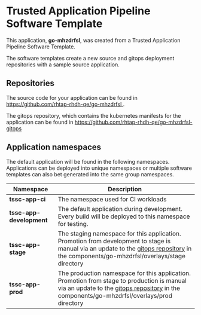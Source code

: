 # Trusted Application Pipeline Software Template

This application, **go-mhzdrfsl**, was created from a Trusted Application Pipeline Software Template.

The software templates create a new source and gitops deployment repositories with a sample source application. 

## Repositories

The source code for your application can be found in [https://github.com/rhtap-rhdh-qe/go-mhzdrfsl ](https://github.com/rhtap-rhdh-qe/go-mhzdrfsl ).
 
The gitops repository, which contains the kubernetes manifests for the application can be found in 
[https://github.com/rhtap-rhdh-qe/go-mhzdrfsl-gitops ](https://github.com/rhtap-rhdh-qe/go-mhzdrfsl-gitops ) 

## Application namespaces 

The default application will be found in the following namespaces. Applications can be deployed into unique namespaces or multiple software templates can also bet generated into the same group namespaces.  

|  Namespace   |  Description   |  
| -------- | -------- |
| **tssc-app-ci** | The namespace used for CI workloads |
| **tssc-app-development** | The default application during development. Every build will be deployed to this namespace for testing. |
| **tssc-app-stage** | The staging namespace for this application. Promotion from development to stage is manual via an update to the [gitops repository](https://github.com/rhtap-rhdh-qe/go-mhzdrfsl-gitops ) in the components/go-mhzdrfsl/overlays/stage directory |
| **tssc-app-prod** | The production namespace for this application. Promotion from stage to production is manual via an update to the [gitops repository](https://github.com/rhtap-rhdh-qe/go-mhzdrfsl-gitops ) in the components/go-mhzdrfsl/overlays/prod directory |